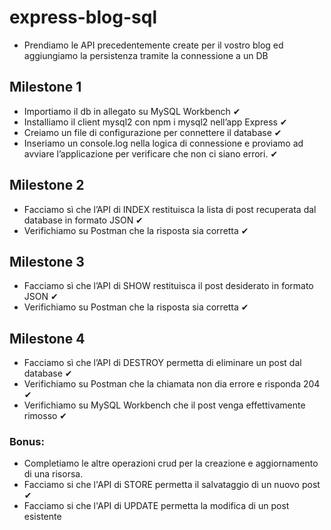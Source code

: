 # express-blog-sql

- Prendiamo le API precedentemente create per il vostro blog ed aggiungiamo la persistenza tramite la connessione a un DB

## Milestone 1
- Importiamo il db in allegato su MySQL Workbench ✔
- Installiamo il client mysql2 con npm i mysql2 nell’app Express ✔
- Creiamo un file di configurazione per connettere il database ✔
- Inseriamo un console.log nella logica di connessione e proviamo ad avviare l’applicazione per verificare che non ci siano errori. ✔

## Milestone 2
- Facciamo sì che l’API di INDEX restituisca la lista di post recuperata dal database in formato JSON ✔
- Verifichiamo su Postman che la risposta sia corretta ✔

## Milestone 3
- Facciamo sì che l’API di SHOW restituisca il post desiderato in formato JSON ✔
- Verifichiamo su Postman che la risposta sia corretta ✔

## Milestone 4
- Facciamo sì che l’API di DESTROY permetta di eliminare un post dal database ✔
- Verifichiamo su Postman che la chiamata non dia errore e risponda 204 ✔
- Verifichiamo su MySQL Workbench che il post venga effettivamente rimosso ✔

### Bonus:
- Completiamo le altre operazioni crud per la creazione e aggiornamento di una risorsa.
- Facciamo si che l'API di STORE permetta il salvataggio di un nuovo post ✔
- Facciamo si che l'API di UPDATE permetta la modifica di un post esistente